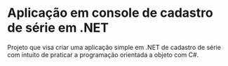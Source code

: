 # Aplicação em console de cadastro de série em .NET
Projeto que visa criar uma aplicação simple em .NET de cadastro de série
com intuito de praticar a programação orientada a objeto com C#.




